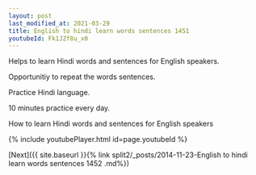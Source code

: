 ```yaml
---
layout: post
last_modified_at: 2021-03-29
title: English to hindi learn words sentences 1451 
youtubeId: Fk1JZf8u_x0
---
```

 
 
Helps to learn Hindi words and sentences for English speakers.

Opportunitiy to repeat the words sentences. 

Practice Hindi language. 
 
10 minutes practice every day. 
 
How to learn Hindi words and sentences for English speakers 
 
{% include youtubePlayer.html id=page.youtubeId %}
 
 
[Next]({{ site.baseurl }}{% link  split2/_posts/2014-11-23-English to hindi learn words sentences 1452 .md%})
 
